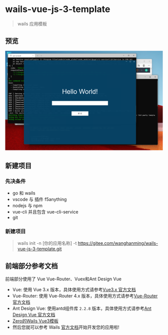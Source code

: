 # wails-vue-js-3-template

> wails 应用模板
## 预览

![DesignSketch](./DesignSketch.png)

## 新建项目

### 先决条件
* go 和 wails
* vscode 与 插件 f5anything
* nodejs 与 npm
* vue-cli 并且包含 vue-cli-service
* git

### 新建项目
> wails init -n [你的应用名称] -t https://gitee.com/wanghanming/wails-vue-js-3-template.git

## 前端部分参考文档
前端部分使用了 Vue Vue-Router、Vuex和Ant Design Vue

* Vue: 使用 Vue 3.x 版本，具体使用方式请参考[Vue3.x 官方文档](https://v3.vuejs.org/guide/introduction.html)
* Vue-Router: 使用 Vue-Router 4.x 版本，具体使用方式请参考[Vue-Router 官方文档](https://next.router.vuejs.org/)
* Ant Design Vue: 使用antd组件库 `2.2.8` 版本，具体使用方式请参考[Ant Design Vue 官方文档](https://2x.antdv.com/components/overview-cn/)
* [Zero的Wails Vue3模板](https://gitee.com/zero_clown/wails-vue3-template)
* 然后您就可以参考 Wails [官方文档](https://wails.top/zh-Hans/docs/introduction)开始开发您的应用啦!